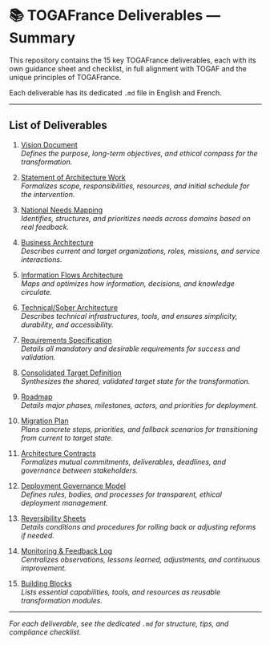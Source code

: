 # 📚 TOGAFrance Deliverables — Summary

This repository contains the 15 key TOGAFrance deliverables, each with its own guidance sheet and checklist, in full alignment with TOGAF and the unique principles of TOGAFrance.

Each deliverable has its dedicated `.md` file in English and French.

---

## List of Deliverables

1. [Vision Document](./1_vision_document.md)  
   _Defines the purpose, long-term objectives, and ethical compass for the transformation._

2. [Statement of Architecture Work](./2_architecture_work_statement.md)  
   _Formalizes scope, responsibilities, resources, and initial schedule for the intervention._

3. [National Needs Mapping](./3_national_needs_mapping.md)  
   _Identifies, structures, and prioritizes needs across domains based on real feedback._

4. [Business Architecture](./4_business_architecture.md)  
   _Describes current and target organizations, roles, missions, and service interactions._

5. [Information Flows Architecture](./5_information_flows_architecture.md)  
   _Maps and optimizes how information, decisions, and knowledge circulate._

6. [Technical/Sober Architecture](./6_technical_sober_architecture.md)  
   _Describes technical infrastructures, tools, and ensures simplicity, durability, and accessibility._

7. [Requirements Specification](./7_requirements_specification.md)  
   _Details all mandatory and desirable requirements for success and validation._

8. [Consolidated Target Definition](./8_consolidated_target_definition.md)  
   _Synthesizes the shared, validated target state for the transformation._

9. [Roadmap](./9_roadmap.md)  
   _Details major phases, milestones, actors, and priorities for deployment._

10. [Migration Plan](./10_migration_plan.md)  
    _Plans concrete steps, priorities, and fallback scenarios for transitioning from current to target state._

11. [Architecture Contracts](./11_architecture_contracts.md)  
    _Formalizes mutual commitments, deliverables, deadlines, and governance between stakeholders._

12. [Deployment Governance Model](./12_deployment_governance_model.md)  
    _Defines rules, bodies, and processes for transparent, ethical deployment management._

13. [Reversibility Sheets](./13_reversibility_sheets.md)  
    _Details conditions and procedures for rolling back or adjusting reforms if needed._

14. [Monitoring & Feedback Log](./14_monitoring_feedback_log.md)  
    _Centralizes observations, lessons learned, adjustments, and continuous improvement._

15. [Building Blocks](./15_building_blocks.md)  
    _Lists essential capabilities, tools, and resources as reusable transformation modules._

---

_For each deliverable, see the dedicated `.md` for structure, tips, and compliance checklist._
